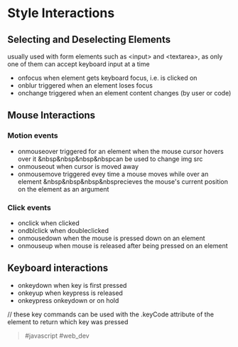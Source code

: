 # Style Interactions

## Selecting and Deselecting Elements
usually used with form elements such as \<input\> and \<textarea\>, as only one of them can accept keyboard input at a time

- onfocus
when element gets keyboard focus, i.e. is clicked on
- onblur
triggered when an element loses focus
- onchange
triggered when an element content changes (by user or code)

## Mouse Interactions
### Motion events
- onmouseover
triggered for an element when the mouse cursor hovers over it
&nbsp&nbsp&nbsp&nbspcan be used to change img src
- onmouseout
when cursor is moved away
- onmousemove
triggered evey time a mouse moves while over an element
&nbsp&nbsp&nbsp&nbsprecieves the mouse's current position on the element as an argument

### Click events
- onclick
when clicked
- ondblclick
when doubleclicked
- onmousedown
when the mouse is pressed down on an element
- onmouseup
when mouse is released after being pressed on an element

## Keyboard interactions
- onkeydown
when key is first pressed
- onkeyup
when keypress is released
- onkeypress
onkeydown or on hold

// these key commands can be used with the .keyCode attribute of the element to return which key was pressed


> #javascript #web_dev 